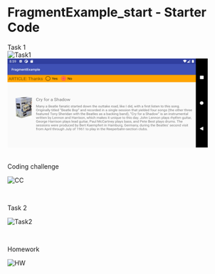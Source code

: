 FragmentExample_start - Starter Code
====================================

Task 1
<br>
![Task1](https://user-images.githubusercontent.com/79492620/111581041-ab391100-87e0-11eb-95d5-080615b231c1.gif)
<img src="Task1b.png" width="450" height="200">

<br>
Coding challenge
<br>

![CC](https://user-images.githubusercontent.com/79492620/111581402-47631800-87e1-11eb-8545-4ba4c7a4834e.gif)

<br>

Task 2
<br>

![Task2](https://user-images.githubusercontent.com/79492620/111581326-26022c00-87e1-11eb-8aad-48ff84dedebe.gif)

<br>

Homework
<br>

![HW](https://user-images.githubusercontent.com/79492620/111581474-69f53100-87e1-11eb-9847-7aff14db2efd.gif)
